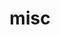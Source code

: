 ---
layout: page
title: misc
nav: false #true
dropdown: false #true
children: 
    - title: key-bored
      permalink: /key-bored/
    - title: memes
      permalink: /memes/
        
---